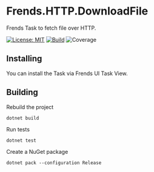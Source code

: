 # Frends.HTTP.DownloadFile
Frends Task to fetch file over HTTP.

[![License: MIT](https://img.shields.io/badge/License-MIT-green.svg)](https://opensource.org/licenses/MIT) 
[![Build](https://github.com/FrendsPlatform/Frends.HTTP/actions/workflows/DownloadFile_build_and_test_on_main.yml/badge.svg)](https://github.com/FrendsPlatform/Frends.HTTP/actions)
![Coverage](https://app-github-custom-badges.azurewebsites.net/Badge?key=FrendsPlatform/Frends.HTTP/Frends.HTTP.DownloadFile|main)

## Installing

You can install the Task via Frends UI Task View.

## Building

Rebuild the project

`dotnet build`

Run tests

`dotnet test`

Create a NuGet package

`dotnet pack --configuration Release`